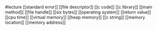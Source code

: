 #lecture
[[standard error]]
[[file descriptor]]
[[c code]]
[[c library]]
[[main method]]
[[file handle]]
[[six bytes]]
[[operating system]]
[[return value]]
[[cpu time]]
[[virtual memory]]
[[heap memory]]
[[c string]]
[[memory location]]
[[memory address]]

